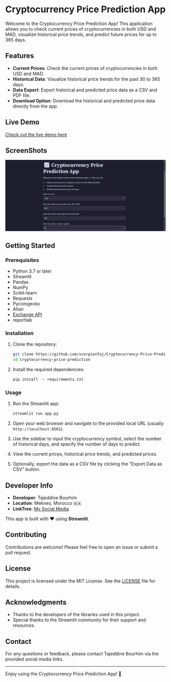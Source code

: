 # Cryptocurrency Price Prediction App

Welcome to the Cryptocurrency Price Prediction App! This application allows you to check current prices of cryptocurrencies in both USD and MAD, visualize historical price trends, and predict future prices for up to 365 days.

## Features

- **Current Prices**: Check the current prices of cryptocurrencies in both USD and MAD.
- **Historical Data**: Visualize historical price trends for the past 30 to 365 days.
- **Data Export**: Export historical and predicted price data as a CSV and PDF file.
- **Download Option**: Download the historical and predicted price data directly from the app.

## Live Demo

[Check out the live demo here](https://cryptocurrency-price-predict.streamlit.app/)

## ScreenShots

![Main App Preview](image.png)

## Getting Started

### Prerequisites

- Python 3.7 or later
- Streamlit
- Pandas
- NumPy
- Scikit-learn
- Requests
- Pycoingecko
- Altair
- [Exchange API](https://github.com/fawazahmed0/exchange-api)
- reportlab

### Installation

1. Clone the repository:

   ```bash
   git clone https://github.com/scorpionTaj/Cryptocurrency-Price-Prediction.git
   cd cryptocurrency-price-prediction
   ```

2. Install the required dependencies:

   ```bash
   pip install -r requirements.txt
   ```

### Usage

1. Run the Streamlit app:

   ```bash
   streamlit run app.py
   ```

2. Open your web browser and navigate to the provided local URL (usually `http://localhost:8501`).

3. Use the sidebar to input the cryptocurrency symbol, select the number of historical days, and specify the number of days to predict.

4. View the current prices, historical price trends, and predicted prices.

5. Optionally, export the data as a CSV file by clicking the "Export Data as CSV" button.

## Developer Info

- **Developer**: Tajeddine Bourhim
- **Location**: Meknes, Morocco 🇲🇦
- **LinkTree**: [My Social Media](https://linktr.ee/tajeddineofficiel)

This app is built with ❤️ using **Streamlit**.

## Contributing

Contributions are welcome! Please feel free to open an issue or submit a pull request.

## License

This project is licensed under the MIT License. See the [LICENSE](LICENSE) file for details.

## Acknowledgments

- Thanks to the developers of the libraries used in this project.
- Special thanks to the Streamlit community for their support and resources.

## Contact

For any questions or feedback, please contact Tajeddine Bourhim via the provided social media links.

---

Enjoy using the Cryptocurrency Price Prediction App! 🎉
